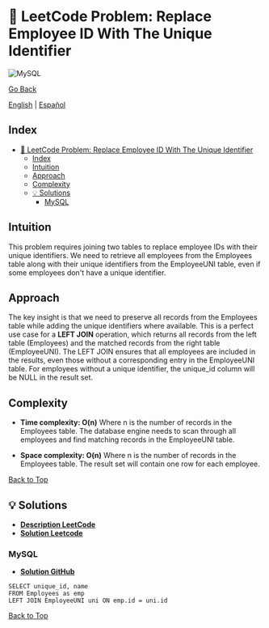 # 🤔 LeetCode Problem: Replace Employee ID With The Unique Identifier

![MySQL](https://img.shields.io/badge/MySQL-4479A1?logo=mysql&logoColor=white)

[Go Back](../README.md)

[English](./1378.ReplaceEmployeeIDWithTheUniqueIdentifier.md) | [Español](./1378.ReplaceEmployeeIDWithTheUniqueIdentifier-es.md)

## Index

- [🤔 LeetCode Problem: Replace Employee ID With The Unique Identifier](#-leetcode-problem-replace-employee-id-with-the-unique-identifier)
  - [Index](#index)
  - [Intuition](#intuition)
  - [Approach](#approach)
  - [Complexity](#complexity)
  - [💡 Solutions](#-solutions)
    - [MySQL](#mysql)

## Intuition

This problem requires joining two tables to replace employee IDs with their unique identifiers. We need to retrieve all employees from the Employees table along with their unique identifiers from the EmployeeUNI table, even if some employees don't have a unique identifier.

## Approach

The key insight is that we need to preserve all records from the Employees table while adding the unique identifiers where available. This is a perfect use case for a **LEFT JOIN** operation, which returns all records from the left table (Employees) and the matched records from the right table (EmployeeUNI).
The LEFT JOIN ensures that all employees are included in the results, even those without a corresponding entry in the EmployeeUNI table. For employees without a unique identifier, the unique_id column will be NULL in the result set.

## Complexity

- **Time complexity: O(n)**
Where n is the number of records in the Employees table. The database engine needs to scan through all employees and find matching records in the EmployeeUNI table.

- **Space complexity: O(n)**
Where n is the number of records in the Employees table. The result set will contain one row for each employee.

[Back to Top](#index)

## 💡 Solutions

- **[Description LeetCode](https://leetcode.com/problems/replace-employee-id-with-the-unique-identifier/description/)**
- **[Solution Leetcode](https://leetcode.com/problems/replace-employee-id-with-the-unique-identifier/solutions/6673487/left-join-solution/)**

### MySQL

- **[Solution GitHub](../solutions/MySQL/1378.ReplaceEmployeeIDWithTheUniqueIdentifier.sql)**

```mysql []
SELECT unique_id, name
FROM Employees as emp
LEFT JOIN EmployeeUNI uni ON emp.id = uni.id
```

[Back to Top](#index)
